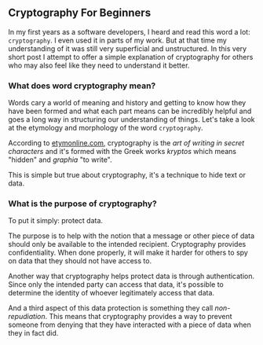 <h2>Cryptography For Beginners</h2>

In my first years as a software developers, I heard and read this word a lot: `cryptography`.
I even used it in parts of my work. But at that time my understanding of it was still very superficial and unstructured.
In this very short post I attempt to offer a simple explanation of cryptography for others who may also feel like they need to understand it better.

### What does word cryptography mean?

Words cary a world of meaning and history and getting to know how they have been formed and what each part means can be incredibly helpful and goes a long way in structuring our understanding of things. Let's take a look at the etymology and morphology of the word `cryptography`.

According to [etymonline.com](https://www.etymonline.com/word/cryptography), cryptography is the *art of writing in secret characters* and it's formed with the Greek works *kryptos* which means "hidden" and *graphia* "to write".

This is simple but true about cryptography, it's a technique to hide text or data.

### What is the purpose of cryptography?

To put it simply: protect data.

The purpose is to help with the notion that a message or other piece of data should only be available to the intended recipient.
Cryptography provides confidentiality. When done properly, it will make it harder for others to spy on data that they should not have access to.

Another way that cryptography helps protect data is through authentication. Since only the intended party can access that data, it's possible to determine the identity of whoever legitimately access that data.

And a third aspect of this data protection is something they call *non-repudiation*. This means that cryptography provides a way to prevent someone from denying that they have interacted with a piece of data when they in fact did.
